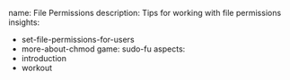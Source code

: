 name: File Permissions
description: Tips for working with file permissions
insights:
  - set-file-permissions-for-users
  - more-about-chmod
game: sudo-fu
aspects:
  - introduction
  - workout
 
